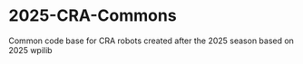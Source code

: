 # 2025-CRA-Commons
Common code base for CRA robots created after the 2025 season based on 2025 wpilib
